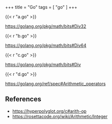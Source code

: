 +++
title = "Go"
tags = [ "go" ]
+++

{{< r "a.go" >}}

<https://golang.org/pkg/math/bits#Div32>

{{< r "b.go" >}}

<https://golang.org/pkg/math/bits#Div64>

{{< r "c.go" >}}

<https://golang.org/pkg/math/bits#Div>

{{< r "d.go" >}}

<https://golang.org/ref/spec#Arithmetic_operators>

## References

- <https://hyperpolyglot.org/c#arith-op>
- <https://rosettacode.org/wiki/Arithmetic/Integer>
